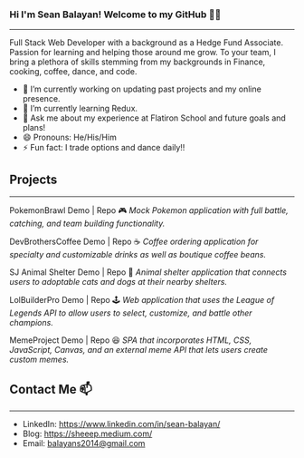 ### Hi I'm Sean Balayan! Welcome to my GitHub 👋:fire:
__________________
Full Stack Web Developer with a background as a Hedge Fund Associate. Passion for learning and helping those around me grow. To your team, I bring a plethora of skills stemming from my backgrounds in Finance, cooking, coffee, dance, and code.

- 🔭 I’m currently working on updating past projects and my online presence. 
- 🌱 I’m currently learning Redux. 
- 💬 Ask me about my experience at Flatiron School and future goals and plans!
- 😄 Pronouns: He/His/Him
- ⚡ Fun fact: I trade options and dance daily!!

## Projects
____________________
PokemonBrawl Demo | Repo
:video_game: *Mock Pokemon application with full battle, catching, and team building functionality.*

DevBrothersCoffee Demo | Repo
:coffee: *Coffee ordering application for specialty and customizable drinks as well as boutique coffee beans.*

SJ Animal Shelter Demo | Repo
:dog: *Animal shelter application that connects users to adoptable cats and dogs at their nearby shelters.*

LolBuilderPro Demo | Repo
:joystick: *Web application that uses the League of Legends API to allow users to select, customize, and battle other champions.*

MemeProject Demo | Repo 
:laughing: *SPA that incorporates HTML, CSS, JavaScript, Canvas, and an external meme API that lets users create custom memes.*

## Contact Me 📫
____________________
- LinkedIn: https://www.linkedin.com/in/sean-balayan/
- Blog: https://sheeep.medium.com/
- Email: balayans2014@gmail.com

